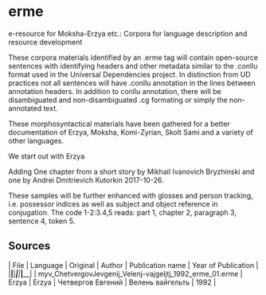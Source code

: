 # erme
e-resource for Moksha-Erzya etc.: Corpora for language description and resource development

These corpora materials identified by an .erme tag will contain open-source sentences with identifying headers and other metadata similar to the .conllu format used in the Universal Dependencies project. In distinction from UD practices not all sentences will have .conllu annotation in the lines between annotation headers. In addition to conllu annotation, there will be disambiguated and non-disambiguated .cg formating or simply the non-annotated text. 

These morphosyntactical materials have been gathered for a better documentation of Erzya, Moksha, Komi-Zyrian, Skolt Sami and a variety of other languages.

We start out with Erzya

Adding One chapter from a short story by Mikhail Ivanovich Bryzhinski and one by Andrei Dmitrievich Kutorkin 2017-10-26.

These samples will be further enhanced with glosses and person tracking, i.e. possessor indices as well as subject and object reference in conjugation. The code 1-2:3.4,5 reads: part 1, chapter 2, paragraph 3, sentence 4, token 5.


## Sources

| File | Language | Original | Author | Publication name | Year of Publication |
|____________|____________|___________|____________|_________|__________|
| myv_ChetvergovJevgenij_Velenj-vajgeljtj_1992_erme_01.erme | Erzya | Erzya | Четвергов Евгений | Велень вайгельть | 1992 |




